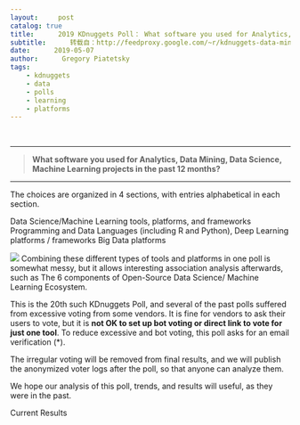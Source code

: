 ```yaml
---
layout:     post
catalog: true
title:      2019 KDnuggets Poll： What software you used for Analytics, Data Mining, Data Science, Machine Learning projects in the past 12 months?
subtitle:      转载自：http://feedproxy.google.com/~r/kdnuggets-data-mining-analytics/~3/rOgHCOWEEQM/new-poll-software-analytics-data-science-machine-learning.html
date:      2019-05-07
author:      Gregory Piatetsky
tags:
    - kdnuggets
    - data
    - polls
    - learning
    - platforms
---
```



  
 





---

>  **What software you used for Analytics, Data Mining, Data Science, Machine Learning projects in the past 12 months?**


---

The choices are organized in 4 sections, with entries alphabetical in each section.

 Data Science/Machine Learning tools, platforms, and frameworks 
 Programming and Data Languages (including R and Python), 
 Deep Learning platforms / frameworks
 Big Data platforms

![](https://www.kdnuggets.com/images/poll-data-science-2018-top11-ecosystem-700.jpg)
Combining these different types of tools and platforms in one poll is somewhat messy, but it allows interesting association analysis afterwards, such as 
The 6 components of Open-Source Data Science/ Machine Learning Ecosystem.


This is the 20th such KDnuggets Poll, and several of the past polls suffered from excessive voting from some vendors. It is fine for vendors to ask their users to vote, but it is **not OK to set up bot voting or direct link to vote for just one tool**. 
To reduce excessive and bot voting, this poll asks for an email verification (*).


The irregular voting will be removed from final results, and we will publish the anonymized voter logs after the poll, so that anyone can analyze them.


We hope our analysis of this poll, trends, and results will useful, as they were in the past.


Current Results







